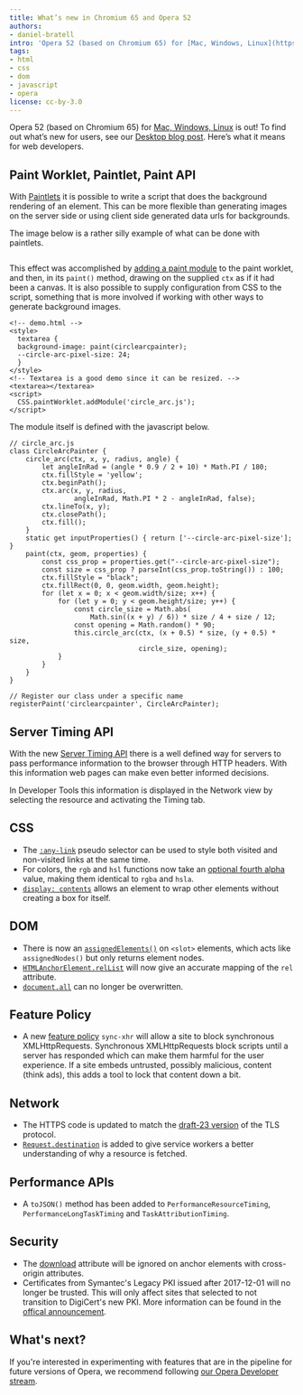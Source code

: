 ```yaml
---
title: What’s new in Chromium 65 and Opera 52
authors:
- daniel-bratell
intro: 'Opera 52 (based on Chromium 65) for [Mac, Windows, Linux](https://www.opera.com/computer) is out! To find out what’s new for users, see our [Desktop blog post](https://blogs.opera.com/desktop/2018/03/opera-52-comes-faster-ad-blocking-cool-new-animations). Here’s what it means for web developers.'
tags:
- html
- css
- dom
- javascript
- opera
license: cc-by-3.0
---
```


Opera 52 (based on Chromium 65) for [Mac, Windows, Linux](https://www.opera.com/computer) is out! To
find out what’s new for users, see our [Desktop blog post](https://blogs.opera.com/desktop/2018/03/opera-52-comes-faster-ad-blocking-cool-new-animations).
Here’s what it means for web developers.

## Paint Worklet, Paintlet, Paint API

With
[Paintlets](https://developers.google.com/web/updates/2018/01/paintapi)
it is possible to write a script that does the background rendering of
an element. This can be more flexible than generating images on the
server side or using client side generated data urls for backgrounds.

The image below is a rather silly example of what can be done with paintlets.

<img elem="media" src="{{ page.id }}/o52-paintlet.png" width="" alt="">

This effect was accomplished by [adding a paint
module](https://developer.mozilla.org/en-US/docs/Web/API/Worklet/addModule)
to the paint worklet, and then, in its `paint()` method, drawing on the
supplied `ctx` as if it had been a canvas. It is also possible to supply
configuration from CSS to the script, something that is more involved
if working with other ways to generate background images.

    <!-- demo.html -->
    <style>
      textarea {
      background-image: paint(circlearcpainter);
      --circle-arc-pixel-size: 24;
      }
    </style>
    <!-- Textarea is a good demo since it can be resized. -->
    <textarea></textarea>
    <script>
      CSS.paintWorklet.addModule('circle_arc.js');
    </script>

The module itself is defined with the javascript below.

    // circle_arc.js
    class CircleArcPainter {
        circle_arc(ctx, x, y, radius, angle) {
            let angleInRad = (angle * 0.9 / 2 + 10) * Math.PI / 180;
            ctx.fillStyle = 'yellow';
            ctx.beginPath();
            ctx.arc(x, y, radius,
                    angleInRad, Math.PI * 2 - angleInRad, false);
            ctx.lineTo(x, y);
            ctx.closePath();
            ctx.fill();
        }
        static get inputProperties() { return ['--circle-arc-pixel-size']; }
        paint(ctx, geom, properties) {
            const css_prop = properties.get("--circle-arc-pixel-size");
            const size = css_prop ? parseInt(css_prop.toString()) : 100;
            ctx.fillStyle = "black";
            ctx.fillRect(0, 0, geom.width, geom.height);
            for (let x = 0; x < geom.width/size; x++) {
                for (let y = 0; y < geom.height/size; y++) {
                    const circle_size = Math.abs(
                        Math.sin((x + y) / 6)) * size / 4 + size / 12;
                    const opening = Math.random() * 90;
                    this.circle_arc(ctx, (x + 0.5) * size, (y + 0.5) * size,
                                    circle_size, opening);
                }
            }
        }
    }

    // Register our class under a specific name
    registerPaint('circlearcpainter', CircleArcPainter);


## Server Timing API

With the new [Server Timing API](https://w3c.github.io/server-timing/)
there is a well defined way for servers to pass performance
information to the browser through HTTP headers. With this information
web pages can make even better informed decisions.

In Developer Tools this information is displayed in the Network view
by selecting the resource and activating the Timing tab.

## CSS
* The
  [`:any-link`](https://developer.mozilla.org/en-US/docs/Web/CSS/:any-link)
  pseudo selector can be used to style both visited and non-visited
  links at the same time.
* For colors, the `rgb` and `hsl` functions now take an [optional
  fourth alpha](https://drafts.csswg.org/css-color/#rgb-functions)
  value, making them identical to `rgba` and `hsla`.
* [`display:
  contents`](https://drafts.csswg.org/css-display/#box-generation)
  allows an element to wrap other elements without creating a box for
  itself.

## DOM
* There is now an
  [`assignedElements()`](https://html.spec.whatwg.org/#dom-slot-assignedelements)
  on `<slot>` elements, which acts
  like `assignedNodes()` but only returns element nodes.
* [`HTMLAnchorElement.relList`](https://html.spec.whatwg.org/#dom-link-rellist)
  will now give an accurate mapping of the `rel` attribute.
* [`document.all`](https://html.spec.whatwg.org/#htmlallcollection)
  can no longer be overwritten.

## Feature Policy
* A new [feature policy](https://wicg.github.io/feature-policy/)
  `sync-xhr` will allow a site to block synchronous
  XMLHttpRequests. Synchronous XMLHttpRequests block scripts until a
  server has responded which can make them harmful for the user
  experience. If a site embeds untrusted, possibly malicious, content
  (think ads), this adds a tool to lock that content down a bit.

## Network
* The HTTPS code is updated to match the [draft-23
  version](https://tools.ietf.org/html/draft-ietf-tls-tls13-23) of the
  TLS protocol.
* [`Request.destination`](https://fetch.spec.whatwg.org/#concept-request-destination)
  is added to give service workers a better understanding of why a
  resource is fetched.

## Performance APIs
* A `toJSON()` method has been added to `PerformanceResourceTiming`,
  `PerformanceLongTaskTiming` and `TaskAttributionTiming`.

## Security
* The [download](https://html.spec.whatwg.org/#attr-hyperlink-download)
  attribute will be ignored on anchor elements with
  cross-origin attributes.
* Certificates from Symantec's Legacy PKI issued after 2017-12-01 will
  no longer be trusted. This will only affect sites that
  selected to not transition to DigiCert's new PKI. More information
  can be found in the [offical
  announcement](https://security.googleblog.com/2017/09/chromes-plan-to-distrust-symantec.html).


## What's next?

If you're interested in experimenting with features that are in the
pipeline for future versions of Opera, we recommend following [our
Opera Developer stream](https://www.opera.com/developer).
